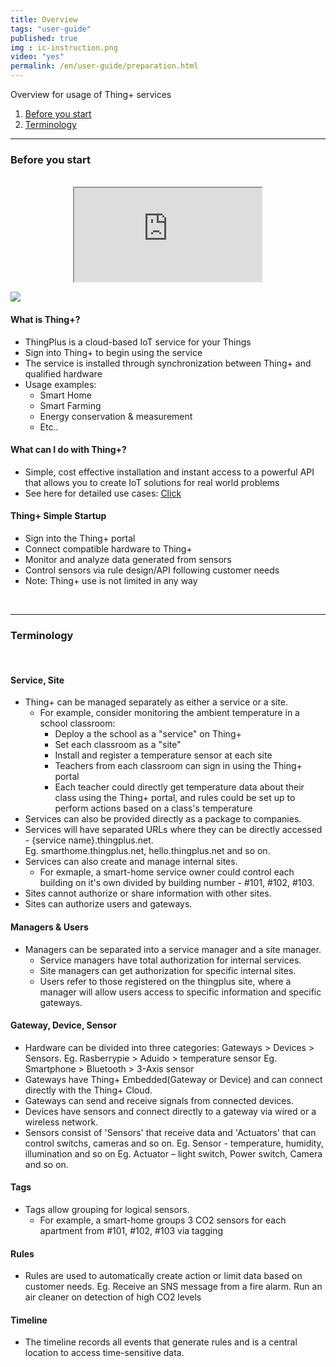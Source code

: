 ```yaml
---
title: Overview
tags: "user-guide"
published: true
img : ic-instruction.png
video: "yes"
permalink: /en/user-guide/preparation.html
---
```


Overview for usage of Thing+ services

1. [Before you start ](#id-starting)
2. [Terminology ](#id-term) 


---
<div id='id-starting'></div>

### Before you start
<br>

<div align="center" class="embed-responsive embed-responsive-16by9">
  <iframe src="http://www.youtube.com/embed/PrgJZpohSQA?hl=en_US&loop=1&autoplay=0&playlist=PrgJZpohSQA"></iframe>
</div>

![](/assets/thingplus_overview.png)
<br>

#### What is Thing+?
  * ThingPlus is a cloud-based IoT service for your Things
  * Sign into Thing+ to begin using the service
  * The service is installed through synchronization between Thing+ and qualified hardware
  * Usage examples:
    - Smart Home
    - Smart Farming
    - Energy conservation & measurement
    - Etc..

#### What can I do with Thing+?
* Simple, cost effective installation and instant access to a powerful API that allows you to create IoT solutions for real world problems
* See here for detailed use cases: [Click](http://www.daliworks.net/?page_id=94&lang=en)

#### Thing+ Simple Startup
  *	Sign into the Thing+ portal
  *	Connect compatible hardware to Thing+
  *	Monitor and analyze data generated from sensors
  *	Control sensors via rule design/API following customer needs
  *	Note: Thing+ use is not limited in any way
 
<br>

---
<div id='id-term'></div>

### Terminology
<br>

#### Service, Site
* Thing+ can be managed separately as either a service or a site.
  - For	example, consider monitoring the ambient temperature in a school classroom:
    - Deploy a the school as a "service" on Thing+ 
    - Set each classroom as a "site"
    - Install and register a temperature sensor at each site
    - Teachers from each classroom can sign in using the Thing+ portal
    - Each teacher could directly get temperature data about their class using the Thing+ portal, and rules could be set up to perform actions based on a class's temperature
* Services can also be provided directly as a package to companies.
* Services will have separated URLs where they can be directly accessed - {service name}.thingplus.net.  
  Eg. smarthome.thingplus.net, hello.thingplus.net and so on.
* Services can also create and manage internal sites.  
  - For exmaple, a smart-home service owner could control each building on it's own divided by building number - #101, #102, #103.  
* Sites cannot authorize or share information with other sites.
* Sites can authorize users and gateways. 

#### Managers & Users
* Managers can be separated into a service manager and a site manager.  
  - Service managers have total authorization for internal services. 
  - Site managers can get authorization for specific internal sites. 
  - Users refer to those registered on the thingplus site, where a manager will allow users access to specific information and specific gateways.

#### Gateway, Device, Sensor 
* Hardware can be divided into three categories: Gateways > Devices > Sensors.
    Eg. Rasberrypie > Aduido > temperature sensor
    Eg. Smartphone > Bluetooth > 3-Axis sensor 
* Gateways have Thing+ Embedded(Gateway or Device) and can connect directly with the Thing+ Cloud.
* Gateways can send and receive signals from connected devices.
* Devices have sensors and connect directly to a gateway via wired or a wireless network.
* Sensors consist of 'Sensors' that receive data and 'Actuators' that can control switchs, cameras and so on.
    Eg. Sensor - temperature, humidity, illumination and so on 
    Eg. Actuator – light switch, Power switch, Camera and so on. 

#### Tags
* Tags allow grouping for logical sensors. 
  - For example, a smart-home groups 3 CO2 sensors for each apartment from #101, #102, #103 via tagging

#### Rules
* Rules are used to automatically create action or limit data based on customer needs. 
    Eg. Receive an SNS message from a fire alarm. Run an air cleaner on detection of high CO2 levels

#### Timeline
* The timeline records all events that generate rules and is a central location to access time-sensitive data.  

<br>
<br>
<br>
<br>
<br>


<div class='scrolltop'>
    <div class='scroll icon'><i class="fa fa-arrow-circle-up"></i></div>
</div>